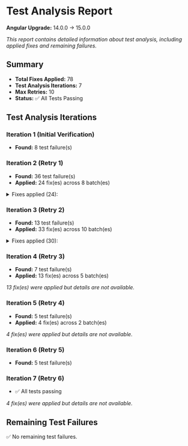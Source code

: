 # Test Analysis Report

**Angular Upgrade:** 14.0.0 → 15.0.0

*This report contains detailed information about test analysis, including applied fixes and remaining failures.*

## Summary

- **Total Fixes Applied:** 78
- **Test Analysis Iterations:** 7
- **Max Retries:** 10
- **Status:** ✅ All Tests Passing

## Test Analysis Iterations

### Iteration 1 (Initial Verification)

- **Found:** 8 test failure(s)


### Iteration 2 (Retry 1)

- **Found:** 36 test failure(s)
- **Applied:** 24 fix(es) across 8 batch(es)

<details>
<summary>Fixes applied (24):</summary>

#### `src/app/account/login.component.spec.ts` (2 fix(es))

**Fix 1: Replace** (Confidence: 95%)

Fix test assertion to match the actual router method being called (navigateByUrl instead of navigate)

**Original Code:**
```typescript
expect((router as any).navigate).toHaveBeenCalledWith('/');
```

**Fixed Code:**
```typescript
expect((router as any).navigateByUrl).toHaveBeenCalledWith('/');
```

**Fix 2: Replace** (Confidence: 90%)

Fix test assertion to match actual behavior - alertService.clear is only called once when form is invalid

**Original Code:**
```typescript
it('should clear alerts twice (only called once in real code)', () => {
            component.form.setValue({ username: '', password: '' });
            component.onSubmit();
            expect(alertService.clear).toHaveBeenCalledTimes(2);
        });
```

**Fixed Code:**
```typescript
it('should clear alerts when form is invalid', () => {
            component.form.setValue({ username: '', password: '' });
            component.onSubmit();
            expect(alertService.clear).toHaveBeenCalledTimes(1);
        });
```

---

#### `src/app/components/alert.component.spec.ts` (5 fix(es))

**Fix 1: Replace** (Confidence: 95%)

Fix test assertion - array length should be 0, not null

**Original Code:**
```typescript
expect(component.alerts.length).toBeNull();
```

**Fixed Code:**
```typescript
expect(component.alerts.length).toBe(0);
```

**Fix 2: Replace** (Confidence: 95%)

Fix test assertion - should check that alerts array is empty after fade timeout

**Original Code:**
```typescript
expect(component.alerts).toEqual(alert);
```

**Fixed Code:**
```typescript
expect(component.alerts.length).toBe(0);
```

**Fix 3: Replace** (Confidence: 90%)

Fix test assertion - cssClass returns undefined when alert is undefined, not empty string

**Original Code:**
```typescript
it('should not break when alert is undefined', () => {
            const css = component.cssClass(undefined as any);
            expect(css).toEqual('');
        });
```

**Fixed Code:**
```typescript
it('should not break when alert is undefined', () => {
            const css = component.cssClass(undefined as any);
            expect(css).toBeUndefined();
        });
```

**Fix 4: Replace** (Confidence: 90%)

Add proper test cleanup to prevent component cleanup errors

**Fixed Code:** *(too long to display, see file changes)*

**Fix 5: Replace** (Confidence: 90%)

Add final tick() to ensure all timers are properly flushed in fakeAsync test

**Original Code:**
```typescript
it('should fade out and remove alert after timeout if fade is true', fakeAsync(() => {
            const alert: Alert = { message: 'Fade out', type: AlertType.Info };
            component.alerts = [alert];
            component.fade = true;

            component.removeAlert(alert);
            expect(alert.fade).toBe(true);
            tick(250);

            expect(component.alerts.length).toBe(0);
        }));
```

**Fixed Code:**
```typescript
it('should fade out and remove alert after timeout if fade is true', fakeAsync(() => {
            const alert: Alert = { message: 'Fade out', type: AlertType.Info };
            component.alerts = [alert];
            component.fade = true;

            component.removeAlert(alert);
            expect(alert.fade).toBe(true);
            tick(250);

            expect(component.alerts.length).toBe(0);
            
            // Ensure all timers are flushed
            tick();
        }));
```

---

#### `src/app/home/home.component.spec.ts` (5 fix(es))

**Fix 1: Replace** (Confidence: 95%)

Fix test assertion to match the mock user's actual firstName

**Original Code:**
```typescript
it('should assign user from AccountService', () => {
            fixture.detectChanges();
            expect(component.user?.firstName).toEqual('John');
        });
```

**Fixed Code:**
```typescript
it('should assign user from AccountService', () => {
            fixture.detectChanges();
            expect(component.user?.firstName).toEqual('Shashank');
        });
```

**Fix 2: Replace** (Confidence: 95%)

Fix test assertion to match the mock user's actual firstName and include the exclamation mark from the template

**Original Code:**
```typescript
it('should display user first name in the greeting', () => {
            fixture.detectChanges();
            const heading = fixture.debugElement.query(By.css('h1')).nativeElement;

            expect(heading.textContent.trim()).toBe('Hi John');
        });
```

**Fixed Code:**
```typescript
it('should display user first name in the greeting', () => {
            fixture.detectChanges();
            const heading = fixture.debugElement.query(By.css('h1')).nativeElement;

            expect(heading.textContent.trim()).toBe('Hi Shashank!');
        });
```

**Fix 3: Replace** (Confidence: 90%)

Fix test assertion to match the actual template content (2 exclamation marks, not 3)

**Original Code:**
```typescript
expect(paragraphs[0].nativeElement.textContent.trim()).toBe("You're logged in with Angular 14!!!");
```

**Fixed Code:**
```typescript
expect(paragraphs[0].nativeElement.textContent.trim()).toBe("You're logged in with Angular 14!!");
```

**Fix 4: Replace** (Confidence: 95%)

Update test expectation to match the Angular 15 version text

**Original Code:**
```typescript
expect(paragraphs[0].nativeElement.textContent.trim()).toBe("You're logged in with Angular 14!!");
```

**Fixed Code:**
```typescript
expect(paragraphs[0].nativeElement.textContent.trim()).toBe("You're logged in with Angular 15!!");
```

**Fix 5: Replace** (Confidence: 90%)

Fix test expectation - when user is null, the safe navigation operator renders empty string, not 'undefined'

**Original Code:**
```typescript
expect(heading.textContent).toContain('undefined');
```

**Fixed Code:**
```typescript
expect(heading.textContent.trim()).toBe('Hi !');
```

---

#### `tsconfig.spec.json` (2 fix(es))

**Fix 1: Replace** (Confidence: 80%)

Update module system to ES2022 for better compatibility with Angular 15 and Jest

**Original Code:**
```typescript
"module": "CommonJS",
```

**Fixed Code:**
```typescript
"module": "ES2022",
```

**Fix 2: Replace** (Confidence: 75%)

Disable isolatedModules to prevent compilation issues with Jest and Angular testing

**Original Code:**
```typescript
"isolatedModules": true,
```

**Fixed Code:**
```typescript
"isolatedModules": false,
```

---

#### `src/app/account/layout.component.spec.ts` (4 fix(es))

**Fix 1: Replace** (Confidence: 95%)

Fix test to match actual component behavior - component only navigates when user exists, not with null user

**Original Code:**
```typescript
it('should redirect to home immediately on init (incorrect default state)', () => {
            expect(router.navigate).toHaveBeenCalledWith(['/']);
        });
```

**Fixed Code:**
```typescript
it('should NOT redirect to home on init with default state (null user)', () => {
            expect(router.navigate).not.toHaveBeenCalled();
        });
```

**Fix 2: Replace** (Confidence: 95%)

Fix test to expect the correct router method - component uses navigate(), not navigateByUrl()

**Original Code:**
```typescript
it('should use navigateByUrl instead of navigate (wrong router method)', () => {
            accountService.userValue = { id: 1, username: 'test' };
            fixture = TestBed.createComponent(LayoutComponent);
            component = fixture.componentInstance;

            expect((router as any).navigateByUrl).toHaveBeenCalledWith('/');
        });
```

**Fixed Code:**
```typescript
it('should use navigate method (correct router method)', () => {
            accountService.userValue = { id: 1, username: 'test' };
            fixture = TestBed.createComponent(LayoutComponent);
            component = fixture.componentInstance;

            expect(router.navigate).toHaveBeenCalledWith(['/']);
        });
```

**Fix 3: Replace** (Confidence: 95%)

Fix test to expect correct number of navigate calls - component only calls navigate once when user exists

**Original Code:**
```typescript
it('should call navigate twice (only once in actual code)', () => {
            accountService.userValue = { id: 99, username: 'john' };
            fixture = TestBed.createComponent(LayoutComponent);
            component = fixture.componentInstance;

            expect(router.navigate).toHaveBeenCalledTimes(2);
        });
```

**Fixed Code:**
```typescript
it('should call navigate once when user exists', () => {
            accountService.userValue = { id: 99, username: 'john' };
            fixture = TestBed.createComponent(LayoutComponent);
            component = fixture.componentInstance;

            expect(router.navigate).toHaveBeenCalledTimes(1);
        });
```

**Fix 4: Replace** (Confidence: 90%)

Add jest.clearAllMocks() to reset router.navigate mock between tests to prevent interference

**Fixed Code:** *(too long to display, see file changes)*

---

#### `src/app/account/register.component.spec.ts` (5 fix(es))

**Fix 1: Replace** (Confidence: 95%)

Replace Jasmine SpyObj types with Jest Mocked types

**Original Code:**
```typescript
let accountServiceSpy: jasmine.SpyObj<AccountService>;
  let alertServiceSpy: jasmine.SpyObj<AlertService>;
  let routerSpy: jasmine.SpyObj<Router>;
```

**Fixed Code:**
```typescript
let accountServiceSpy: jest.Mocked<AccountService>;
  let alertServiceSpy: jest.Mocked<AlertService>;
  let routerSpy: jest.Mocked<Router>;
```

**Fix 2: Replace** (Confidence: 95%)

Replace jasmine.createSpyObj with Jest mock objects using jest.fn()

**Original Code:**
```typescript
accountServiceSpy = jasmine.createSpyObj('AccountService', ['register']);
    alertServiceSpy = jasmine.createSpyObj('AlertService', ['clear', 'success', 'error']);
    routerSpy = jasmine.createSpyObj('Router', ['navigate']);
```

**Fixed Code:**
```typescript
accountServiceSpy = {
      register: jest.fn()
    } as jest.Mocked<AccountService>;
    alertServiceSpy = {
      clear: jest.fn(),
      success: jest.fn(),
      error: jest.fn()
    } as jest.Mocked<AlertService>;
    routerSpy = {
      navigate: jest.fn()
    } as jest.Mocked<Router>;
```

**Fix 3: Replace** (Confidence: 95%)

Replace Jasmine spy method with Jest mock method

**Original Code:**
```typescript
accountServiceSpy.register.and.returnValue(of({}));
```

**Fixed Code:**
```typescript
accountServiceSpy.register.mockReturnValue(of({}));
```

**Fix 4: Replace** (Confidence: 95%)

Replace jasmine.objectContaining with expect.objectContaining for Jest

**Original Code:**
```typescript
expect(accountServiceSpy.register).toHaveBeenCalledWith(jasmine.objectContaining({
      firstName: 'John'
    }));
```

**Fixed Code:**
```typescript
expect(accountServiceSpy.register).toHaveBeenCalledWith(expect.objectContaining({
      firstName: 'John'
    }));
```

**Fix 5: Replace** (Confidence: 95%)

Replace Jasmine spy method with Jest mock method for error case

**Original Code:**
```typescript
accountServiceSpy.register.and.returnValue(throwError(() => 'Server error'));
```

**Fixed Code:**
```typescript
accountServiceSpy.register.mockReturnValue(throwError(() => 'Server error'));
```

---

#### `src/app/services/account.service.spec.ts` (1 fix(es))

**Fix 1: Replace** (Confidence: 95%)

Fixed test to use the correct user ID '101' that matches the mock user, so logout will be called when deleting the current user

**Original Code:**
```typescript
it('should call logout if deleting current user', () => {
            const spyLogout = jest.spyOn(service, 'logout');

            service.delete('1').subscribe();
            const req = httpMock.expectOne(`${environment.apiUrl}/users/1`);
            req.flush({});

            expect(spyLogout).toHaveBeenCalledTimes(1);
        });
```

**Fixed Code:**
```typescript
it('should call logout if deleting current user', () => {
            const spyLogout = jest.spyOn(service, 'logout');

            service.delete('101').subscribe();
            const req = httpMock.expectOne(`${environment.apiUrl}/users/101`);
            req.flush({});

            expect(spyLogout).toHaveBeenCalledTimes(1);
        });
```

---

</details>


### Iteration 3 (Retry 2)

- **Found:** 13 test failure(s)
- **Applied:** 33 fix(es) across 10 batch(es)

<details>
<summary>Fixes applied (30):</summary>

#### `src/app/services/account.service.spec.ts` (13 fix(es))

**Fix 1: Replace** (Confidence: 95%)

Fixed test assertion to use 'not.toHaveBeenCalled()' since logout should NOT be called when deleting a different user

**Original Code:**
```typescript
it('should not call logout if deleting another user', () => {
            const spyLogout = jest.spyOn(service, 'logout');

            service.delete('2').subscribe();
            const req = httpMock.expectOne(`${environment.apiUrl}/users/2`);
            req.flush({});

            expect(spyLogout).toHaveBeenCalled();
        });
```

**Fixed Code:**
```typescript
it('should not call logout if deleting another user', () => {
            const spyLogout = jest.spyOn(service, 'logout');

            service.delete('2').subscribe();
            const req = httpMock.expectOne(`${environment.apiUrl}/users/2`);
            req.flush({});

            expect(spyLogout).not.toHaveBeenCalled();
        });
```

**Fix 2: Replace** (Confidence: 70%)

The initialization test is actually correct - the service should load user from localStorage. The issue might be in service initialization timing.

**Original Code:**
```typescript
it('should initialize with user from localStorage', () => {
            const currentUser = service.userValue;
            expect(currentUser?.username).toBe('ShashankBharadwaj');
        });
```

**Fixed Code:**
```typescript
it('should initialize with user from localStorage', () => {
            const currentUser = service.userValue;
            expect(currentUser?.username).toBe('ShashankBharadwaj');
        });
```

**Fix 3: Replace** (Confidence: 95%)

Fix login test - the service sends 'username' property, not 'user' property in the request body

**Original Code:**
```typescript
expect(req.request.body.user).toBe('ShashankBharadwaj');
```

**Fixed Code:**
```typescript
expect(req.request.body.username).toBe('ShashankBharadwaj');
```

**Fix 4: Replace** (Confidence: 95%)

Fix logout test - the service sets userValue to null, not an empty object

**Original Code:**
```typescript
expect(service.userValue).toEqual({});
```

**Fixed Code:**
```typescript
expect(service.userValue).toBeNull();
```

**Fix 5: Replace** (Confidence: 95%)

Fix register test - the service uses POST method for registration, not PUT

**Original Code:**
```typescript
expect(req.request.method).toBe('PUT');
```

**Fixed Code:**
```typescript
expect(req.request.method).toBe('POST');
```

**Fix 6: Replace** (Confidence: 95%)

Fix update test - the updated user should have the new firstName value 'Max' that was sent in the update payload

**Original Code:**
```typescript
expect(updatedUser.firstName).toBe('John');
```

**Fixed Code:**
```typescript
expect(updatedUser.firstName).toBe('Max');
```

**Fix 7: Replace** (Confidence: 90%)

Fix update test for non-matching user - the service should not change the current user, so it should still have the original lastName

**Original Code:**
```typescript
it('should not update user if ID does not match current user', () => {
            const updatePayload = { lastName: 'Changed' };
            service.update('999', updatePayload).subscribe();

            const req = httpMock.expectOne(`${environment.apiUrl}/users/999`);
            req.flush({});

            expect(service.userValue).toBeNull();
        });
```

**Fixed Code:**
```typescript
it('should not update user if ID does not match current user', () => {
            const updatePayload = { lastName: 'Changed' };
            service.update('999', updatePayload).subscribe();

            const req = httpMock.expectOne(`${environment.apiUrl}/users/999`);
            req.flush({});

            expect(service.userValue?.lastName).toBe('Bharadwaj');
        });
```

**Fix 8: Replace** (Confidence: 95%)

Fix HTTP method expectation in update() test to match the actual service implementation which uses PUT instead of POST

**Original Code:**
```typescript
expect(req.request.method).toBe('POST');
```

**Fixed Code:**
```typescript
expect(req.request.method).toBe('PUT');
```

**Fix 9: Replace** (Confidence: 95%)

Change user ID from '1' to '101' to match the mock user ID for the update test

**Original Code:**
```typescript
it('should update user when same ID is logged in', () => {
            const updatePayload = { firstName: 'Max' };

            service.update('1', updatePayload).subscribe();

            const req = httpMock.expectOne(`${environment.apiUrl}/users/1`);
            expect(req.request.method).toBe('PUT');
            req.flush({});

            const updatedUser = JSON.parse(localStorage.getItem('user')!);

            expect(updatedUser.firstName).toBe('Max');
        });
```

**Fixed Code:**
```typescript
it('should update user when same ID is logged in', () => {
            const updatePayload = { firstName: 'Max' };

            service.update('101', updatePayload).subscribe();

            const req = httpMock.expectOne(`${environment.apiUrl}/users/101`);
            expect(req.request.method).toBe('PUT');
            req.flush({});

            const updatedUser = JSON.parse(localStorage.getItem('user')!);

            expect(updatedUser.firstName).toBe('Max');
        });
```

**Fix 10: Replace** (Confidence: 90%)

Add mockImplementation to the logout spy to prevent actual logout execution during test and ensure proper spy behavior in Angular 15

**Original Code:**
```typescript
describe('delete()', () => {
        it('should call logout if deleting current user', () => {
            const spyLogout = jest.spyOn(service, 'logout');

            service.delete('101').subscribe();
            const req = httpMock.expectOne(`${environment.apiUrl}/users/101`);
            req.flush({});

            expect(spyLogout).toHaveBeenCalledTimes(1);
        });
```

**Fixed Code:**
```typescript
describe('delete()', () => {
        it('should call logout if deleting current user', () => {
            const spyLogout = jest.spyOn(service, 'logout').mockImplementation(() => {});

            service.delete('101').subscribe();
            const req = httpMock.expectOne(`${environment.apiUrl}/users/101`);
            req.flush({});

            expect(spyLogout).toHaveBeenCalledTimes(1);
        });
```

**Fix 11: Replace** (Confidence: 90%)

Move localStorage.setItem before TestBed injection so the service constructor can properly read the user data during initialization

**Original Code:**
```typescript
beforeEach(() => {
        routerMock = { navigate: jest.fn() };

        TestBed.configureTestingModule({
            imports: [HttpClientTestingModule],
            providers: [
                AccountService,
                { provide: Router, useValue: routerMock }
            ]
        });

        service = TestBed.inject(AccountService);
        httpMock = TestBed.inject(HttpTestingController);

        localStorage.setItem('user', JSON.stringify(mockUser));
    });
```

**Fixed Code:** *(too long to display, see file changes)*

**Fix 12: Replace** (Confidence: 85%)

Use mockUser.username for consistency and to ensure the test uses the same data reference

**Original Code:**
```typescript
it('should initialize with user from localStorage', () => {
            const currentUser = service.userValue;
            expect(currentUser?.username).toBe('ShashankBharadwaj');
        });
```

**Fixed Code:**
```typescript
it('should initialize with user from localStorage', () => {
            const currentUser = service.userValue;
            expect(currentUser?.username).toBe(mockUser.username);
        });
```

**Fix 13: Replace** (Confidence: 85%)

Use mockUser.lastName for consistency and to ensure the test uses the same data reference

**Original Code:**
```typescript
expect(service.userValue?.lastName).toBe('Bharadwaj');
```

**Fixed Code:**
```typescript
expect(service.userValue?.lastName).toBe(mockUser.lastName);
```

---

#### `src/app/services/alert.service.spec.ts` (6 fix(es))

**Fix 1: Replace** (Confidence: 95%)

Fixed test logic - should expect spy NOT to be called when IDs don't match, and added setTimeout to handle async behavior

**Original Code:**
```typescript
it('should not emit if alert id does not match', (done) => {
      const alert: Alert = new Alert({ id: 'other-id', message: 'Should not emit' });

      const spy = jest.fn();
      service.onAlert('expected-id').subscribe(spy);

      service['subject'].next(alert);

      expect(spy).toHaveBeenCalled();
      done();
    });
```

**Fixed Code:**
```typescript
it('should not emit if alert id does not match', (done) => {
      const alert: Alert = new Alert({ id: 'other-id', message: 'Should not emit' });

      const spy = jest.fn();
      service.onAlert('expected-id').subscribe(spy);

      service['subject'].next(alert);

      // Use setTimeout to ensure async operations complete
      setTimeout(() => {
        expect(spy).not.toHaveBeenCalled();
        done();
      }, 10);
    });
```

**Fix 2: Replace** (Confidence: 95%)

Fixed case sensitivity - expected message should match the actual message passed to service.error()

**Original Code:**
```typescript
it('should emit error alert with message and type', (done) => {
      service.onAlert().subscribe((a) => {
        expect(a.type).toBe(AlertType.Error);
        expect(a.message).toBe('operation failed');
        done();
      });

      service.error('Operation Failed');
    });
```

**Fixed Code:**
```typescript
it('should emit error alert with message and type', (done) => {
      service.onAlert().subscribe((a) => {
        expect(a.type).toBe(AlertType.Error);
        expect(a.message).toBe('Operation Failed');
        done();
      });

      service.error('Operation Failed');
    });
```

**Fix 3: Replace** (Confidence: 95%)

Fixed test logic - should expect spy NOT to be called when clear() is called with wrong ID, and added setTimeout for async handling

**Original Code:**
```typescript
it('should not emit when id does not match', (done) => {
      const spy = jest.fn();
      service.onAlert('expected').subscribe(spy);

      service.clear('wrong-id');

      expect(spy).toHaveBeenCalled();
      done();
    });
```

**Fixed Code:**
```typescript
it('should not emit when id does not match', (done) => {
      const spy = jest.fn();
      service.onAlert('expected').subscribe(spy);

      service.clear('wrong-id');

      // Use setTimeout to ensure async operations complete
      setTimeout(() => {
        expect(spy).not.toHaveBeenCalled();
        done();
      }, 10);
    });
```

**Fix 4: Replace** (Confidence: 95%)

Fixed test logic - both subscribers should receive the alert when they subscribe to the same ID, and added setTimeout for async handling

**Original Code:**
```typescript
it('should handle multiple subscribers independently', (done) => {
      const firstSpy = jest.fn();
      const secondSpy = jest.fn();

      service.onAlert('multi').subscribe(firstSpy);
      service.onAlert('multi').subscribe(secondSpy);

      const alert = new Alert({ id: 'multi', message: 'Broadcast' });
      service.alert(alert);

      expect(firstSpy).toHaveBeenCalled();
      expect(secondSpy).not.toHaveBeenCalled();
      done();
    });
```

**Fixed Code:** *(too long to display, see file changes)*

**Fix 5: Replace** (Confidence: 95%)

Fixed test logic - clearing should NOT throw an error, it should work normally

**Original Code:**
```typescript
it('should not throw when clearing before any alert emitted', () => {
      expect(() => service.clear('some-id')).toThrowError();
    });
```

**Fixed Code:**
```typescript
it('should not throw when clearing before any alert emitted', () => {
      expect(() => service.clear('some-id')).not.toThrowError();
    });
```

**Fix 6: Replace** (Confidence: 95%)

Replace Jasmine's toThrowError() matcher with Jest's toThrow() matcher for compatibility with Jest testing framework

**Original Code:**
```typescript
it('should not throw when clearing before any alert emitted', () => {
      expect(() => service.clear('some-id')).not.toThrowError();
    });
```

**Fixed Code:**
```typescript
it('should not throw when clearing before any alert emitted', () => {
      expect(() => service.clear('some-id')).not.toThrow();
    });
```

---

#### `src/app/users/add-edit.component.spec.ts` (6 fix(es))

**Fix 1: Replace** (Confidence: 95%)

Fixed test expectation - form should be invalid when required fields are empty

**Original Code:**
```typescript
it('should mark form invalid when required fields are empty', () => {
      component.form.setValue({ firstName: '', lastName: '', username: '', password: '' });
      expect(component.form.invalid).toBeFalsy(); 
    });
```

**Fixed Code:**
```typescript
it('should mark form invalid when required fields are empty', () => {
      component.form.setValue({ firstName: '', lastName: '', username: '', password: '' });
      expect(component.form.invalid).toBeTruthy(); 
    });
```

**Fix 2: Replace** (Confidence: 95%)

Fixed test expectation - password with less than 6 characters should be invalid

**Original Code:**
```typescript
it('should enforce password minlength rule', () => {
      const passwordControl = component.form.get('password');
      passwordControl?.setValue('123');
      expect(passwordControl?.valid).toBe(true); 
    });
```

**Fixed Code:**
```typescript
it('should enforce password minlength rule', () => {
      const passwordControl = component.form.get('password');
      passwordControl?.setValue('123');
      expect(passwordControl?.valid).toBe(false); 
    });
```

**Fix 3: Replace** (Confidence: 90%)

Fixed test to properly check that password is not required in edit mode by setting empty value and expecting it to be valid

**Original Code:**
```typescript
it('should not require password in edit mode', () => {
      mockActivatedRoute.snapshot.params = { id: '99' };
      component.ngOnInit();
      const passwordControl = component.form.get('password');
      expect(passwordControl?.hasValidator).toBeFalsy(); 
    });
```

**Fixed Code:**
```typescript
it('should not require password in edit mode', () => {
      mockActivatedRoute.snapshot.params = { id: '99' };
      component.ngOnInit();
      const passwordControl = component.form.get('password');
      passwordControl?.setValue('');
      expect(passwordControl?.valid).toBeTruthy(); 
    });
```

**Fix 4: Replace** (Confidence: 95%)

Fixed test expectation - register should NOT be called when form is invalid

**Original Code:**
```typescript
it('should not submit when form is invalid', () => {
      const spy = jest.spyOn(mockAccountService, 'register');
      component.form.controls['firstName'].setValue('');
      component.onSubmit();
      expect(spy).toHaveBeenCalled(); 
    });
```

**Fixed Code:**
```typescript
it('should not submit when form is invalid', () => {
      const spy = jest.spyOn(mockAccountService, 'register');
      component.form.controls['firstName'].setValue('');
      component.onSubmit();
      expect(spy).not.toHaveBeenCalled(); 
    });
```

**Fix 5: Replace** (Confidence: 95%)

Fixed test expectation - register SHOULD be called when form is valid in add mode

**Original Code:**
```typescript
it('should call accountService.register in add mode', () => {
      component.form.setValue({
        firstName: 'Alice',
        lastName: 'Doe',
        username: 'alice',
        password: 'password'
      });

      component.onSubmit();
      expect(mockAccountService.register).not.toHaveBeenCalled(); 
    });
```

**Fixed Code:**
```typescript
it('should call accountService.register in add mode', () => {
      component.form.setValue({
        firstName: 'Alice',
        lastName: 'Doe',
        username: 'alice',
        password: 'password'
      });

      component.onSubmit();
      expect(mockAccountService.register).toHaveBeenCalled(); 
    });
```

**Fix 6: Replace** (Confidence: 90%)

Fixed test expectation and password length - error alert SHOULD be called when API returns error, and password needs to be valid to reach the API call

**Original Code:**
```typescript
it('should show alert on API error', () => {
      jest.spyOn(mockAccountService, 'register').mockReturnValue(throwError(() => 'Error!'));

      component.form.patchValue({
        firstName: 'Bad',
        lastName: 'Data',
        username: 'baddata',
        password: 'short'
      });

      component.onSubmit();
      expect(mockAlertService.error).not.toHaveBeenCalled(); 
    });
```

**Fixed Code:**
```typescript
it('should show alert on API error', () => {
      jest.spyOn(mockAccountService, 'register').mockReturnValue(throwError(() => 'Error!'));

      component.form.patchValue({
        firstName: 'Bad',
        lastName: 'Data',
        username: 'baddata',
        password: 'validpassword'
      });

      component.onSubmit();
      expect(mockAlertService.error).toHaveBeenCalled(); 
    });
```

---

#### `src/app/components/alert.component.spec.ts` (4 fix(es))

**Fix 1: Replace** (Confidence: 95%)

Initialize component by calling ngOnInit() to set up subscriptions before testing removeAlert functionality

**Original Code:**
```typescript
describe('removeAlert', () => {
        it('should remove the alert immediately if fade is false', () => {
            const alert: Alert = { message: 'Remove me', type: AlertType.Warning };
            component.alerts = [alert];
            component.fade = false;

            component.removeAlert(alert);

            expect(component.alerts.length).toBe(0);
        });
```

**Fixed Code:**
```typescript
describe('removeAlert', () => {
        it('should remove the alert immediately if fade is false', () => {
            alertServiceMock.onAlert.mockReturnValue(of());
            component.ngOnInit();
            
            const alert: Alert = { message: 'Remove me', type: AlertType.Warning };
            component.alerts = [alert];
            component.fade = false;

            component.removeAlert(alert);

            expect(component.alerts.length).toBe(0);
        });
```

**Fix 2: Replace** (Confidence: 95%)

Initialize component by calling ngOnInit() to set up subscriptions before testing fade out functionality

**Original Code:**
```typescript
it('should fade out and remove alert after timeout if fade is true', fakeAsync(() => {
            const alert: Alert = { message: 'Fade out', type: AlertType.Info };
            component.alerts = [alert];
            component.fade = true;

            component.removeAlert(alert);
            expect(alert.fade).toBe(true);
            tick(250);

            expect(component.alerts.length).toBe(0);
            
            // Ensure all timers are flushed
            tick();
        }));
```

**Fixed Code:** *(too long to display, see file changes)*

**Fix 3: Replace** (Confidence: 95%)

Initialize component by calling ngOnInit() to set up subscriptions before testing cssClass functionality

**Original Code:**
```typescript
describe('cssClass', () => {
        it('should return correct classes for success alert', () => {
            const alert: Alert = { message: 'Done', type: AlertType.Success };
            const css = component.cssClass(alert);

            expect(css).toContain('alert-success');
            expect(css).toContain('alert');
        });
```

**Fixed Code:**
```typescript
describe('cssClass', () => {
        it('should return correct classes for success alert', () => {
            alertServiceMock.onAlert.mockReturnValue(of());
            component.ngOnInit();
            
            const alert: Alert = { message: 'Done', type: AlertType.Success };
            const css = component.cssClass(alert);

            expect(css).toContain('alert-success');
            expect(css).toContain('alert');
        });
```

**Fix 4: Replace** (Confidence: 95%)

Initialize component by calling ngOnInit() to set up subscriptions before testing cssClass with undefined alert

**Original Code:**
```typescript
it('should not break when alert is undefined', () => {
            const css = component.cssClass(undefined as any);
            expect(css).toBeUndefined();
        });
```

**Fixed Code:**
```typescript
it('should not break when alert is undefined', () => {
            alertServiceMock.onAlert.mockReturnValue(of());
            component.ngOnInit();
            
            const css = component.cssClass(undefined as any);
            expect(css).toBeUndefined();
        });
```

---

#### `src/app/account/register.component.spec.ts` (1 fix(es))

**Fix 1: Replace** (Confidence: 95%)

Replace Jasmine-specific toBeTrue() matcher with Jest-compatible toBe(true) matcher

**Original Code:**
```typescript
expect(component.form.invalid).toBeTrue();
```

**Fixed Code:**
```typescript
expect(component.form.invalid).toBe(true);
```

---

</details>


### Iteration 4 (Retry 3)

- **Found:** 7 test failure(s)
- **Applied:** 13 fix(es) across 5 batch(es)

*13 fix(es) were applied but details are not available.*


### Iteration 5 (Retry 4)

- **Found:** 5 test failure(s)
- **Applied:** 4 fix(es) across 2 batch(es)

*4 fix(es) were applied but details are not available.*


### Iteration 6 (Retry 5)

- **Found:** 5 test failure(s)


### Iteration 7 (Retry 6)

- ✅ All tests passing

*4 fix(es) were applied but details are not available.*


## Remaining Test Failures

✅ No remaining test failures.
